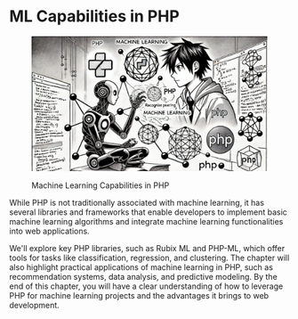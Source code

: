 # ML Capabilities in PHP

<div align="left">

<figure><img src="../../.gitbook/assets/image (2) (1) (1) (1).png" alt="" width="563"><figcaption><p>Machine Learning Capabilities in PHP</p></figcaption></figure>

</div>

While PHP is not traditionally associated with machine learning, it has several libraries and frameworks that enable developers to implement basic machine learning algorithms and integrate machine learning functionalities into web applications.

We'll explore key PHP libraries, such as Rubix ML and PHP-ML, which offer tools for tasks like classification, regression, and clustering. The chapter will also highlight practical applications of machine learning in PHP, such as recommendation systems, data analysis, and predictive modeling. By the end of this chapter, you will have a clear understanding of how to leverage PHP for machine learning projects and the advantages it brings to web development.
